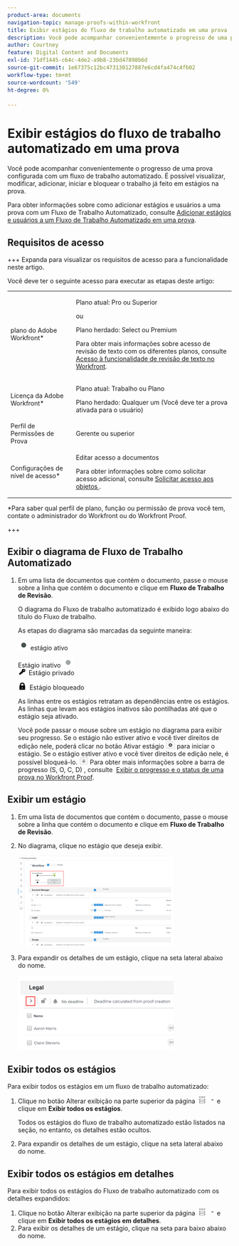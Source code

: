 ```yaml
---
product-area: documents
navigation-topic: manage-proofs-within-workfront
title: Exibir estágios do fluxo de trabalho automatizado em uma prova
description: Você pode acompanhar convenientemente o progresso de uma prova configurada com um fluxo de trabalho automatizado. É possível visualizar, modificar, adicionar, iniciar e bloquear o trabalho já feito em estágios na prova.
author: Courtney
feature: Digital Content and Documents
exl-id: 71df1445-c64c-4de2-a9b8-23bd47898b6d
source-git-commit: 1e67375c12bc473130127887e6cd4fa474c4fb02
workflow-type: tm+mt
source-wordcount: '549'
ht-degree: 0%

---
```


# Exibir estágios do fluxo de trabalho automatizado em uma prova

Você pode acompanhar convenientemente o progresso de uma prova configurada com um fluxo de trabalho automatizado. É possível visualizar, modificar, adicionar, iniciar e bloquear o trabalho já feito em estágios na prova.

Para obter informações sobre como adicionar estágios e usuários a uma prova com um Fluxo de Trabalho Automatizado, consulte [Adicionar estágios e usuários a um Fluxo de Trabalho Automatizado em uma prova](../../../review-and-approve-work/proofing/managing-proofs-within-workfront/add-stages-users-to-automated-workflow-proof.md).

## Requisitos de acesso

+++ Expanda para visualizar os requisitos de acesso para a funcionalidade neste artigo.

Você deve ter o seguinte acesso para executar as etapas deste artigo:

<table style="table-layout:auto"> 
 <col> 
 <col> 
 <tbody> 
  <tr> 
   <td role="rowheader">plano do Adobe Workfront*</td> 
   <td> <p>Plano atual: Pro ou Superior</p> <p>ou</p> <p>Plano herdado: Select ou Premium</p> <p>Para obter mais informações sobre acesso de revisão de texto com os diferentes planos, consulte <a href="/help/quicksilver/administration-and-setup/manage-workfront/configure-proofing/access-to-proofing-functionality.md" class="MCXref xref">Acesso à funcionalidade de revisão de texto no Workfront</a>.</p> </td> 
  </tr> 
  <tr> 
   <td role="rowheader">Licença da Adobe Workfront*</td> 
   <td> <p>Plano atual: Trabalho ou Plano</p> <p>Plano herdado: Qualquer um (Você deve ter a prova ativada para o usuário)</p> </td> 
  </tr> 
  <tr> 
   <td role="rowheader">Perfil de Permissões de Prova </td> 
   <td>Gerente ou superior</td> 
  </tr> 
  <tr> 
   <td role="rowheader">Configurações de nível de acesso*</td> 
   <td> <p>Editar acesso a documentos</p> <p>Para obter informações sobre como solicitar acesso adicional, consulte <a href="../../../workfront-basics/grant-and-request-access-to-objects/request-access.md" class="MCXref xref">Solicitar acesso aos objetos </a>.</p> </td> 
  </tr> 
 </tbody> 
</table>

&#42;Para saber qual perfil de plano, função ou permissão de prova você tem, contate o administrador do Workfront ou do Workfront Proof.

+++

## Exibir o diagrama de Fluxo de Trabalho Automatizado

1. Em uma lista de documentos que contém o documento, passe o mouse sobre a linha que contém o documento e clique em **Fluxo de Trabalho de Revisão**.

   O diagrama do Fluxo de trabalho automatizado é exibido logo abaixo do título do Fluxo de trabalho.

   As etapas do diagrama são marcadas da seguinte maneira:

   ![dot.png](assets/dot.png) estágio ativo

   Estágio inativo ![gray_dot.png](assets/grey-dot.png)\
   ![sbw-key-icon.png](assets/sbw-key-icon.png)  Estágio privado

   ![sbw-padlock-icon.png](assets/sbw-padlock-icon.png)  Estágio bloqueado

   As linhas entre os estágios retratam as dependências entre os estágios. As linhas que levam aos estágios inativos são pontilhadas até que o estágio seja ativado.

   Você pode passar o mouse sobre um estágio no diagrama para exibir seu progresso. Se o estágio não estiver ativo e você tiver direitos de edição nele, poderá clicar no botão Ativar estágio ![Ativar estágio](assets/activate-stage-btn.png) para iniciar o estágio. Se o estágio estiver ativo e você tiver direitos de edição nele, é possível bloqueá-lo. ![Estágio de bloqueio](assets/lock-stage-btn.png) Para obter mais informações sobre a barra de progresso (S, O, C, D) , consulte  [Exibir o progresso e o status de uma prova no Workfront Proof](../../../workfront-proof/wp-work-proofsfiles/manage-your-work/view-progress-and-status-of-proof.md).

## Exibir um estágio

1. Em uma lista de documentos que contém o documento, passe o mouse sobre a linha que contém o documento e clique em **Fluxo de Trabalho de Revisão**.
1. No diagrama, clique no estágio que deseja exibir.

   ![Exibir diagrama de estágio](assets/view-stage-diagram-350x204.png)

1. Para expandir os detalhes de um estágio, clique na seta lateral abaixo do nome.

   ![Detalhes do preparo](assets/stage-details-caret-350x167.png)

## Exibir todos os estágios

Para exibir todos os estágios em um fluxo de trabalho automatizado:

1. Clique no botão Alterar exibição na parte superior da página ![Alterar exibição](assets/change-view-btn.png) e clique em **Exibir todos os estágios**.

   Todos os estágios do fluxo de trabalho automatizado estão listados na seção, no entanto, os detalhes estão ocultos.

1. Para expandir os detalhes de um estágio, clique na seta lateral abaixo do nome.

## Exibir todos os estágios em detalhes

Para exibir todos os estágios do Fluxo de trabalho automatizado com os detalhes expandidos:

1. Clique no botão Alterar exibição na parte superior da página ![Alterar exibição](assets/change-view-btn.png) e clique em **Exibir todos os estágios em detalhes**.
1. Para exibir os detalhes de um estágio, clique na seta para baixo abaixo do nome.

